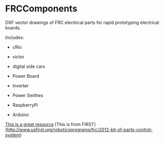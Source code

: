 FRCComponents
=============
 
 DXF vector drawings of FRC electircal parts for rapid prototyping electrical boards.
 
 Includes:
 
  * cRio
  
  * victor
  
  * digital side cars
  
  * Power Board
  
  * Inverter
  
  * Power Swithes
  
  * RaspberryPi
  
  * Arduino
  
[This is a great resource](http://www.firstcadlibrary.com/pages/electrical%20parts.asp)
[This is from FIRST] (http://www.usfirst.org/roboticsprograms/frc/2012-kit-of-parts-control-system)
